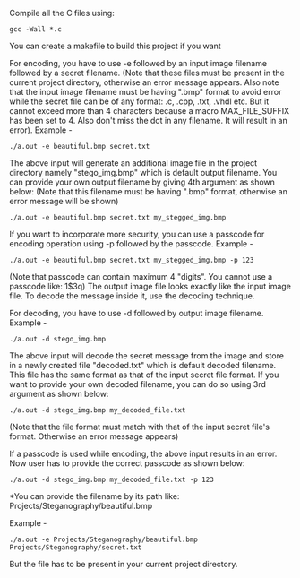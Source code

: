 Compile all the C files using:

    gcc -Wall *.c

You can create a makefile to build this project if you want

For encoding, you have to use -e followed by an input image filename followed by a secret filename.
(Note that these files must be present in the current project directory, otherwise an error message appears. Also note that the input image filename must be having ".bmp" format to avoid error while the secret file can be of any format: .c, .cpp, .txt, .vhdl etc. But  it cannot exceed more than 4 characters because a macro MAX_FILE_SUFFIX has been set to 4. Also don't miss the dot in any filename. It will result in an error). Example -

    ./a.out -e beautiful.bmp secret.txt

The above input will generate an additional image file in the project directory namely "stego_img.bmp" which is default output filename.
You can provide your own output filename by giving 4th argument as shown below:
(Note that this filename must be having ".bmp" format, otherwise an error message will be shown)
    
    ./a.out -e beautiful.bmp secret.txt my_stegged_img.bmp
    
If you want to incorporate more security, you can use a passcode for encoding operation using -p followed by the passcode. Example -

    ./a.out -e beautiful.bmp secret.txt my_stegged_img.bmp -p 123

(Note that passcode can contain maximum 4 "digits". You cannot use a passcode like: 1$3q)
The output image file looks exactly like the input image file. To decode the message inside it, use the decoding technique.

For decoding, you have to use -d followed by output image filename. Example -

    ./a.out -d stego_img.bmp

The above input will decode the secret message from the image and store in a newly created file "decoded.txt" which is default decoded filename. This file has the same format as that of the input secret file format.
If you want to provide your own decoded filename, you can do so using 3rd argument as shown below:

    ./a.out -d stego_img.bmp my_decoded_file.txt

(Note that the file format must match with that of the input secret file's format. Otherwise an error message appears)
    
If a passcode is used while encoding, the above input results in an error.
Now user has to provide the correct passcode as shown below:

    ./a.out -d stego_img.bmp my_decoded_file.txt -p 123
    
*You can provide the filename by its path like: Projects/Steganography/beautiful.bmp

Example -

    ./a.out -e Projects/Steganography/beautiful.bmp Projects/Steganography/secret.txt
    
But the file has to be present in your current project directory.
